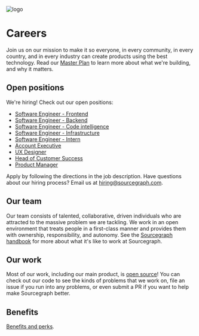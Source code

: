 ![logo](https://sourcegraph.com/.assets/img/sourcegraph-light-head-logo.svg)

# Careers

Join us on our mission to make it so everyone, in every community, in every country, and in every industry can create products using the best technology. Read our [Master Plan](https://about.sourcegraph.com/plan) to learn more about what we're building, and why it matters.

## Open positions

We're hiring! Check out our open positions:

- [Software Engineer - Frontend](job-descriptions/software-engineer-frontend.md)
- [Software Engineer - Backend](job-descriptions/software-engineer-backend.md)
- [Software Engineer - Code intelligence](job-descriptions/software-engineer-code-intelligence.md)
- [Software Engineer - Infrastructure](job-descriptions/software-engineer-infrastructure.md)
- [Software Engineer - Intern](job-descriptions/software-engineer-intern.md)
- [Account Executive](https://github.com/sourcegraph/careers/blob/master/job-descriptions/account-executive.md)
- [UX Designer](https://github.com/sourcegraph/careers/blob/master/job-descriptions/ux-designer.md)
- [Head of Customer Success](https://github.com/sourcegraph/careers/blob/master/job-descriptions/head-of-customer-success.md)
- [Product Manager](https://github.com/sourcegraph/careers/blob/master/job-descriptions/product-manager.md)

Apply by following the directions in the job description. Have questions about our hiring process? Email us at hiring@sourcegraph.com.

## Our team

Our team consists of talented, collaborative, driven individuals who are attracted to the massive problem we are tackling. We work in an open environment that treats people in a first-class manner and provides them with ownership, responsibility, and autonomy. See the [Sourcegraph handbook](https://about.sourcegraph.com/handbook) for more about what it's like to work at Sourcegraph.

## Our work

Most of our work, including our main product, is [open source](https://github.com/sourcegraph)! You can check out our code to see the kinds of problems that we work on, file an issue if you run into any problems, or even submit a PR if you want to help make Sourcegraph better.

## Benefits

[Benefits and perks](https://about.sourcegraph.com/handbook/people-ops/benefits-and-perks).
